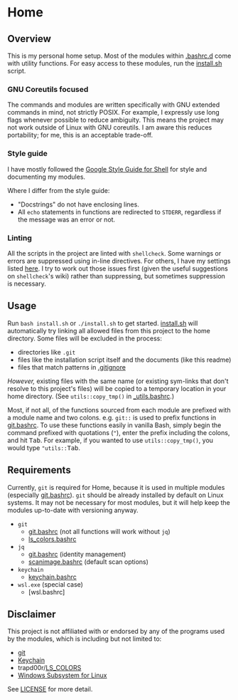 # Home

## Overview

This is my personal home setup. Most of the modules within [.bashrc.d] come with utility functions. For easy access to these modules, run the [install.sh] script.

### GNU Coreutils focused

The commands and modules are written specifically with GNU extended commands in mind, not strictly POSIX. For example, I expressly use long flags whenever possible to reduce ambiguity. This means the project may not work outside of Linux with GNU coreutils. I am aware this reduces portability; for me, this is an acceptable trade-off.

### Style guide

I have mostly followed the [Google Style Guide for Shell] for style and documenting my modules.

Where I differ from the style guide:

- "Docstrings" do not have enclosing lines.
- All `echo` statements in functions are redirected to `STDERR`, regardless if the message was an error or not.

### Linting

All the scripts in the project are linted with `shellcheck`. Some warnings or errors are suppressed using in-line directives. For others, I have my settings listed [here](https://github.com/cj-wong/linter_settings/blob/master/linters/shellcheckrc). I try to work out those issues first (given the useful suggestions on `shellcheck`'s wiki) rather than suppressing, but sometimes suppression is necessary.

## Usage

Run `bash install.sh` or `./install.sh` to get started. [install.sh] will automatically try linking all allowed files from this project to the home directory. Some files will be excluded in the process:

- directories like `.git`
- files like the installation script itself and the documents (like this readme)
- files that match patterns in [.gitignore]

*However,* existing files with the same name (or existing sym-links that don't resolve to this project's files) will be copied to a temporary location in your home directory. (See `utils::copy_tmp()` in [_utils.bashrc].)

Most, if not all, of the functions sourced from each module are prefixed with a module name and two colons. e.g. `git::` is used to prefix functions in [git.bashrc]. To use these functions easily in vanilla Bash, simply begin the command prefixed with quotations (`"`), enter the prefix including the colons, and hit <kbd>Tab</kbd>. For example, if you wanted to use `utils::copy_tmp()`, you would type `"utils::`<kbd>Tab</kbd>.

## Requirements

Currently, `git` is required for Home, because it is used in multiple modules (especially [git.bashrc]). `git` should be already installed by default on Linux systems. It may not be necessary for most modules, but it will help keep the modules up-to-date with versioning anyway.

- `git`
    - [git.bashrc] \(not all functions will work without `jq`)
    - [ls_colors.bashrc]
- `jq`
    - [git.bashrc] \(identity management)
    - [scanimage.bashrc] \(default scan options)
- `keychain`
    - [keychain.bashrc]
- `wsl.exe` (special case)
    - [wsl.bashrc]

## Disclaimer

This project is not affiliated with or endorsed by any of the programs used by the modules, which is including but not limited to:

- [git]
- [Keychain]
- trapd00r/[LS_COLORS]
- [Windows Subsystem for Linux]

See [LICENSE](LICENSE) for more detail.

[git]: https://git-scm.com/
[Google Style Guide for Shell]: https://google.github.io/styleguide/shellguide.html
[Keychain]: https://www.funtoo.org/Keychain
[LS_COLORS]: https://github.com/trapd00r/LS_COLORS
[Windows Subsystem for Linux]: https://docs.microsoft.com/en-us/windows/wsl/
[.bashrc.d]: .bashrc.d
[.gitignore]: .gitignore
[install.sh]: install.sh
[_utils.bashrc]: .bashrc.d/_utils.bashrc
[git.bashrc]: .bashrc.d/git.bashrc
[keychain.bashrc]: .bashrc.d/keychain.bashrc
[ls_colors.bashrc]: .bashrc.d/ls_colors.bashrc
[scanimage.bashrc]: .bashrc.d/scanimage.bashrc
